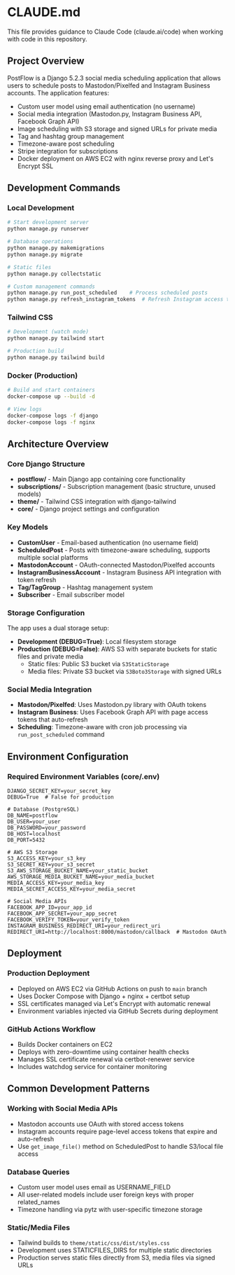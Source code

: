 # CLAUDE.md

This file provides guidance to Claude Code (claude.ai/code) when working with code in this repository.

## Project Overview

PostFlow is a Django 5.2.3 social media scheduling application that allows users to schedule posts to Mastodon/Pixelfed and Instagram Business accounts. The application features:

- Custom user model using email authentication (no username)
- Social media integration (Mastodon.py, Instagram Business API, Facebook Graph API)
- Image scheduling with S3 storage and signed URLs for private media
- Tag and hashtag group management
- Timezone-aware post scheduling
- Stripe integration for subscriptions
- Docker deployment on AWS EC2 with nginx reverse proxy and Let's Encrypt SSL

## Development Commands

### Local Development
```bash
# Start development server
python manage.py runserver

# Database operations
python manage.py makemigrations
python manage.py migrate

# Static files
python manage.py collectstatic

# Custom management commands
python manage.py run_post_scheduled    # Process scheduled posts
python manage.py refresh_instagram_tokens  # Refresh Instagram access tokens
```

### Tailwind CSS
```bash
# Development (watch mode)
python manage.py tailwind start

# Production build
python manage.py tailwind build
```

### Docker (Production)
```bash
# Build and start containers
docker-compose up --build -d

# View logs
docker-compose logs -f django
docker-compose logs -f nginx
```

## Architecture Overview

### Core Django Structure
- **postflow/** - Main Django app containing core functionality
- **subscriptions/** - Subscription management (basic structure, unused models)
- **theme/** - Tailwind CSS integration with django-tailwind
- **core/** - Django project settings and configuration

### Key Models
- **CustomUser** - Email-based authentication (no username field)
- **ScheduledPost** - Posts with timezone-aware scheduling, supports multiple social platforms
- **MastodonAccount** - OAuth-connected Mastodon/Pixelfed accounts
- **InstagramBusinessAccount** - Instagram Business API integration with token refresh
- **Tag/TagGroup** - Hashtag management system
- **Subscriber** - Email subscriber model

### Storage Configuration
The app uses a dual storage setup:
- **Development (DEBUG=True)**: Local filesystem storage
- **Production (DEBUG=False)**: AWS S3 with separate buckets for static files and private media
  - Static files: Public S3 bucket via `S3StaticStorage`
  - Media files: Private S3 bucket via `S3Boto3Storage` with signed URLs

### Social Media Integration
- **Mastodon/Pixelfed**: Uses Mastodon.py library with OAuth tokens
- **Instagram Business**: Uses Facebook Graph API with page access tokens that auto-refresh
- **Scheduling**: Timezone-aware with cron job processing via `run_post_scheduled` command

## Environment Configuration

### Required Environment Variables (core/.env)
```env
DJANGO_SECRET_KEY=your_secret_key
DEBUG=True  # False for production

# Database (PostgreSQL)
DB_NAME=postflow
DB_USER=your_user
DB_PASSWORD=your_password
DB_HOST=localhost
DB_PORT=5432

# AWS S3 Storage
S3_ACCESS_KEY=your_s3_key
S3_SECRET_KEY=your_s3_secret
S3_AWS_STORAGE_BUCKET_NAME=your_static_bucket
AWS_STORAGE_MEDIA_BUCKET_NAME=your_media_bucket
MEDIA_ACCESS_KEY=your_media_key
MEDIA_SECRET_ACCESS_KEY=your_media_secret

# Social Media APIs
FACEBOOK_APP_ID=your_app_id
FACEBOOK_APP_SECRET=your_app_secret
FACEBOOK_VERIFY_TOKEN=your_verify_token
INSTAGRAM_BUSINESS_REDIRECT_URI=your_redirect_uri
REDIRECT_URI=http://localhost:8000/mastodon/callback  # Mastodon OAuth
```

## Deployment

### Production Deployment
- Deployed on AWS EC2 via GitHub Actions on push to `main` branch
- Uses Docker Compose with Django + nginx + certbot setup
- SSL certificates managed via Let's Encrypt with automatic renewal
- Environment variables injected via GitHub Secrets during deployment

### GitHub Actions Workflow
- Builds Docker containers on EC2
- Deploys with zero-downtime using container health checks
- Manages SSL certificate renewal via certbot-renewer service
- Includes watchdog service for container monitoring

## Common Development Patterns

### Working with Social Media APIs
- Mastodon accounts use OAuth with stored access tokens
- Instagram accounts require page-level access tokens that expire and auto-refresh
- Use `get_image_file()` method on ScheduledPost to handle S3/local file access

### Database Queries
- Custom user model uses email as USERNAME_FIELD
- All user-related models include user foreign keys with proper related_names
- Timezone handling via pytz with user-specific timezone storage

### Static/Media Files
- Tailwind builds to `theme/static/css/dist/styles.css`
- Development uses STATICFILES_DIRS for multiple static directories
- Production serves static files directly from S3, media files via signed URLs
